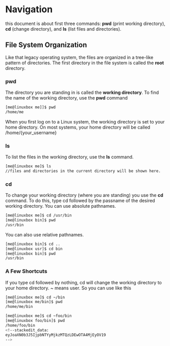 # Navigation
this document is about first three commands: **pwd** (print working directory), **cd** (change directory), and **ls** (list files and directories).

## File System Organization
Like that legacy operating system, the files are organized in a tree-like pattern of directories. The first directory in the file system is called the **root** directory.

### pwd
The directory you are standing in is called the **working directory**. To find the name of the working directory, use the **pwd** command
```bash
[me@linuxbox me]]$ pwd
/home/me
```
When you first log on to a Linux system, the working directory is set to your home directory. On most systems, your home directory will be called /home/{your_username}

### ls
To list the files in the working directory, use the **ls** command.
```bash
[me@linuxbox me]$ ls
//files and directories in the current directory will be shown here.
```

### cd
To change your working directory (where you are standing) you use the **cd** command. To do this, type cd followed by the passname of the desired working directory.
You can use absolute pathnames.
```bash
[me@linuxbox me]$ cd /usr/bin
[me@linuxbox bin]$ pwd
/usr/bin
```
You can also use relative pathnames.
```bash
[me@linuxbox bin]$ cd ..
[me@linuxbox usr]$ cd bin
[me@linuxbox bin]$ pwd
/usr/bin
```

### A Few Shortcuts
If you type cd followed by nothing, cd will change the working directory to your home directory.
~ means user. So you can use like this
```bash
[me@linuxbox me]$ cd ~/bin
[me@linuxbox me/bin]$ pwd
/home/me/bin
```
```bash
[me@linuxbox me]$ cd ~foo/bin
[me@linuxbox foo/bin]$ pwd
/home/foo/bin 
<!--stackedit_data:
eyJoaXN0b3J5IjpbNTYyMjkzMTQzLDEwOTA4MjEyOV19
-->